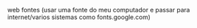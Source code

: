 web fontes
(usar uma fonte do meu computador e passar para internet/varios sistemas como fonts.google.com)